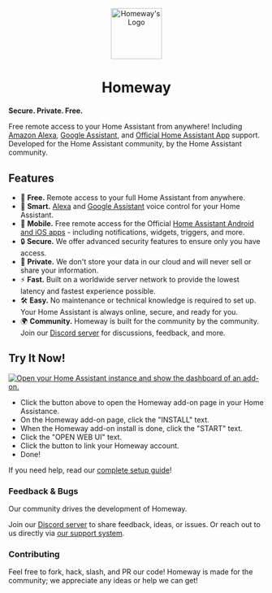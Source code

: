 <p align="center"><img src="https://homeway.io/img/logo.svg" alt="Homeway's Logo" style="width:100px" /></p>
<h1 align="center" style="margin-bottom:20px"><a style="text-decoration:none" href="https://homeway.io/?source=github_readme">Homeway</a></h1>

**Secure. Private. Free.**

Free remote access to your Home Assistant from anywhere! Including [Amazon Alexa](https://homeway.io/alexa?source=github_readme), [Google Assistant](https://homeway.io/googleassistant?source=github_readme), and [Official Home Assistant App](https://homeway.io/app?source=github_readme) support. Developed for the Home Assistant community, by the Home Assistant community.

## Features

- 🚀 **Free.** Remote access to your full Home Assistant from anywhere.
- 🤖 **Smart.** [Alexa](https://homeway.io/alexa?source=github_readme) and [Google Assistant](https://homeway.io/googleassistant?source=github_readme) voice control for your Home Assistant.
- 📱 **Mobile.** Free remote access for the Official [Home Assistant Android and iOS apps](https://homeway.io/app?source=github_readme) - including notifications, widgets, triggers, and more.
- 🔒 **Secure.** We offer advanced security features to ensure only you have access.
- 🔭 **Private.** We don't store your data in our cloud and will never sell or share your information.
- ⚡ **Fast.** Built on a worldwide server network to provide the lowest latency and fastest experience possible.
- 🛠️ **Easy.** No maintenance or technical knowledge is required to set up. Your Home Assistant is always online, secure, and ready for you.
- 🌍 **Community.** Homeway is built for the community by the community. Join our [Discord server](https://discord.gg/zxbvtgU6dq) for discussions, feedback, and more.

## Try It Now!

[![Open your Home Assistant instance and show the dashboard of an add-on.](https://my.home-assistant.io/badges/supervisor_addon.svg)](https://my.home-assistant.io/redirect/supervisor_addon/?addon=6a6435e4_homeway&repository_url=https%3A%2F%2Fgithub.com%2Fhomewayio%2Faddon)

- Click the button above to open the Homeway add-on page in your Home Assistance.
- On the Homeway add-on page, click the "INSTALL" text.
- When the Homeway add-on install is done, click the "START" text.
- Click the "OPEN WEB UI" text.
- Click the button to link your Homeway account.
- Done!

If you need help, read our [complete setup guide](https://homeway.io/getstarted?source=github_full_guide)!

### Feedback & Bugs

Our community drives the development of Homeway.

Join our [Discord server](https://discord.gg/zxbvtgU6dq) to share feedback, ideas, or issues. Or reach out to us directly via [our support system](https://homeway.io/support).

### Contributing

Feel free to fork, hack, slash, and PR our code! Homeway is made for the community; we appreciate any ideas or help we can get!
